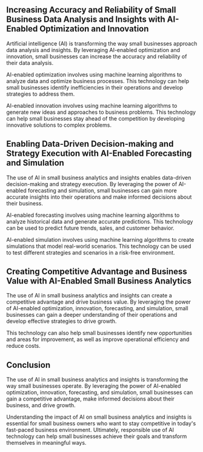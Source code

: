 

Increasing Accuracy and Reliability of Small Business Data Analysis and Insights with AI-Enabled Optimization and Innovation
----------------------------------------------------------------------------------------------------------------------------

Artificial intelligence (AI) is transforming the way small businesses approach data analysis and insights. By leveraging AI-enabled optimization and innovation, small businesses can increase the accuracy and reliability of their data analysis.

AI-enabled optimization involves using machine learning algorithms to analyze data and optimize business processes. This technology can help small businesses identify inefficiencies in their operations and develop strategies to address them.

AI-enabled innovation involves using machine learning algorithms to generate new ideas and approaches to business problems. This technology can help small businesses stay ahead of the competition by developing innovative solutions to complex problems.

Enabling Data-Driven Decision-making and Strategy Execution with AI-Enabled Forecasting and Simulation
------------------------------------------------------------------------------------------------------

The use of AI in small business analytics and insights enables data-driven decision-making and strategy execution. By leveraging the power of AI-enabled forecasting and simulation, small businesses can gain more accurate insights into their operations and make informed decisions about their business.

AI-enabled forecasting involves using machine learning algorithms to analyze historical data and generate accurate predictions. This technology can be used to predict future trends, sales, and customer behavior.

AI-enabled simulation involves using machine learning algorithms to create simulations that model real-world scenarios. This technology can be used to test different strategies and scenarios in a risk-free environment.

Creating Competitive Advantage and Business Value with AI-Enabled Small Business Analytics
------------------------------------------------------------------------------------------

The use of AI in small business analytics and insights can create a competitive advantage and drive business value. By leveraging the power of AI-enabled optimization, innovation, forecasting, and simulation, small businesses can gain a deeper understanding of their operations and develop effective strategies to drive growth.

This technology can also help small businesses identify new opportunities and areas for improvement, as well as improve operational efficiency and reduce costs.

Conclusion
----------

The use of AI in small business analytics and insights is transforming the way small businesses operate. By leveraging the power of AI-enabled optimization, innovation, forecasting, and simulation, small businesses can gain a competitive advantage, make informed decisions about their business, and drive growth.

Understanding the impact of AI on small business analytics and insights is essential for small business owners who want to stay competitive in today's fast-paced business environment. Ultimately, responsible use of AI technology can help small businesses achieve their goals and transform themselves in meaningful ways.
